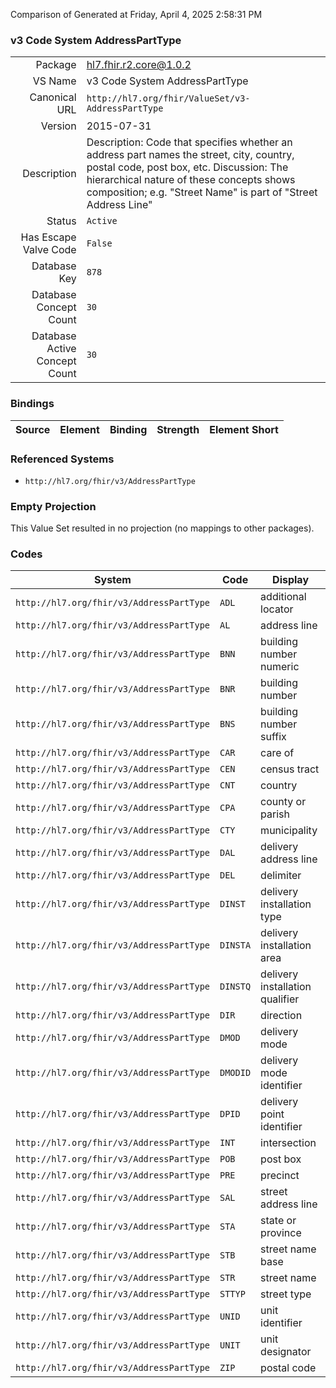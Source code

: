 Comparison of 
Generated at Friday, April 4, 2025 2:58:31 PM

### v3 Code System AddressPartType

|      |     |
| ---: | --- |
| Package | hl7.fhir.r2.core@1.0.2 |
| VS Name | v3 Code System AddressPartType |
| Canonical URL | `http://hl7.org/fhir/ValueSet/v3-AddressPartType` |
| Version | 2015-07-31 |
| Description | Description: Code that specifies whether an address part names the street, city, country, postal code, post box, etc. Discussion: The hierarchical nature of these concepts shows composition; e.g. "Street Name" is part of "Street Address Line" |
| Status | `Active` |
| Has Escape Valve Code | `False` |
| Database Key | `878` |
| Database Concept Count | `30` |
| Database Active Concept Count | `30` |
### Bindings

| Source | Element | Binding | Strength | Element Short |
| ------ | ------- | ------- | -------- | ------------- |

### Referenced Systems

* `http://hl7.org/fhir/v3/AddressPartType`
### Empty Projection

This Value Set resulted in no projection (no mappings to other packages).

### Codes

| System | Code | Display |
| ------ | ---- | ------- |
| `http://hl7.org/fhir/v3/AddressPartType` | `ADL` | additional locator |
| `http://hl7.org/fhir/v3/AddressPartType` | `AL` | address line |
| `http://hl7.org/fhir/v3/AddressPartType` | `BNN` | building number numeric |
| `http://hl7.org/fhir/v3/AddressPartType` | `BNR` | building number |
| `http://hl7.org/fhir/v3/AddressPartType` | `BNS` | building number suffix |
| `http://hl7.org/fhir/v3/AddressPartType` | `CAR` | care of |
| `http://hl7.org/fhir/v3/AddressPartType` | `CEN` | census tract |
| `http://hl7.org/fhir/v3/AddressPartType` | `CNT` | country |
| `http://hl7.org/fhir/v3/AddressPartType` | `CPA` | county or parish |
| `http://hl7.org/fhir/v3/AddressPartType` | `CTY` | municipality |
| `http://hl7.org/fhir/v3/AddressPartType` | `DAL` | delivery address line |
| `http://hl7.org/fhir/v3/AddressPartType` | `DEL` | delimiter |
| `http://hl7.org/fhir/v3/AddressPartType` | `DINST` | delivery installation type |
| `http://hl7.org/fhir/v3/AddressPartType` | `DINSTA` | delivery installation area |
| `http://hl7.org/fhir/v3/AddressPartType` | `DINSTQ` | delivery installation qualifier |
| `http://hl7.org/fhir/v3/AddressPartType` | `DIR` | direction |
| `http://hl7.org/fhir/v3/AddressPartType` | `DMOD` | delivery mode |
| `http://hl7.org/fhir/v3/AddressPartType` | `DMODID` | delivery mode identifier |
| `http://hl7.org/fhir/v3/AddressPartType` | `DPID` | delivery point identifier |
| `http://hl7.org/fhir/v3/AddressPartType` | `INT` | intersection |
| `http://hl7.org/fhir/v3/AddressPartType` | `POB` | post box |
| `http://hl7.org/fhir/v3/AddressPartType` | `PRE` | precinct |
| `http://hl7.org/fhir/v3/AddressPartType` | `SAL` | street address line |
| `http://hl7.org/fhir/v3/AddressPartType` | `STA` | state or province |
| `http://hl7.org/fhir/v3/AddressPartType` | `STB` | street name base |
| `http://hl7.org/fhir/v3/AddressPartType` | `STR` | street name |
| `http://hl7.org/fhir/v3/AddressPartType` | `STTYP` | street type |
| `http://hl7.org/fhir/v3/AddressPartType` | `UNID` | unit identifier |
| `http://hl7.org/fhir/v3/AddressPartType` | `UNIT` | unit designator |
| `http://hl7.org/fhir/v3/AddressPartType` | `ZIP` | postal code |
